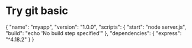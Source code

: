 # Try git basic
{
  "name": "myapp",
  "version": "1.0.0",
  "scripts": {
    "start": "node server.js",
    "build": "echo 'No build step specified'"
  },
  "dependencies": {
    "express": "^4.18.2"
  }
}
